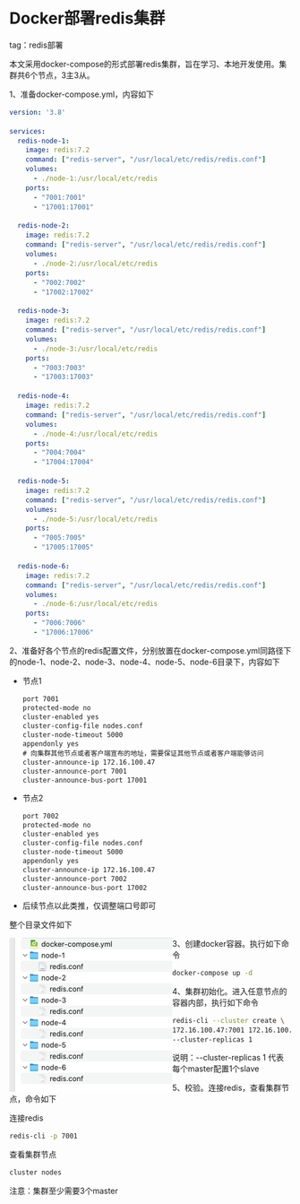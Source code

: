 # Docker部署redis集群

tag：redis部署



本文采用docker-compose的形式部署redis集群，旨在学习、本地开发使用。集群共6个节点，3主3从。



1、准备docker-compose.yml，内容如下

```yaml
version: '3.8'

services:
  redis-node-1:
    image: redis:7.2
    command: ["redis-server", "/usr/local/etc/redis/redis.conf"]
    volumes:
      - ./node-1:/usr/local/etc/redis
    ports:
      - "7001:7001"
      - "17001:17001"

  redis-node-2:
    image: redis:7.2
    command: ["redis-server", "/usr/local/etc/redis/redis.conf"]
    volumes:
      - ./node-2:/usr/local/etc/redis
    ports:
      - "7002:7002"
      - "17002:17002"

  redis-node-3:
    image: redis:7.2
    command: ["redis-server", "/usr/local/etc/redis/redis.conf"]
    volumes:
      - ./node-3:/usr/local/etc/redis
    ports:
      - "7003:7003"
      - "17003:17003"

  redis-node-4:
    image: redis:7.2
    command: ["redis-server", "/usr/local/etc/redis/redis.conf"]
    volumes:
      - ./node-4:/usr/local/etc/redis
    ports:
      - "7004:7004"
      - "17004:17004"
            
  redis-node-5:
    image: redis:7.2
    command: ["redis-server", "/usr/local/etc/redis/redis.conf"]
    volumes:
      - ./node-5:/usr/local/etc/redis
    ports:
      - "7005:7005"
      - "17005:17005"

  redis-node-6:
    image: redis:7.2
    command: ["redis-server", "/usr/local/etc/redis/redis.conf"]
    volumes:
      - ./node-6:/usr/local/etc/redis
    ports:
      - "7006:7006"
      - "17006:17006"

```



2、准备好各个节点的redis配置文件，分别放置在docker-compose.yml同路径下的node-1、node-2、node-3、node-4、node-5、node-6目录下，内容如下

- 节点1

  ```
  port 7001
  protected-mode no
  cluster-enabled yes
  cluster-config-file nodes.conf
  cluster-node-timeout 5000
  appendonly yes
  # 向集群其他节点或者客户端宣布的地址，需要保证其他节点或者客户端能够访问
  cluster-announce-ip 172.16.100.47
  cluster-announce-port 7001
  cluster-announce-bus-port 17001
  ```

- 节点2

  ```
  port 7002
  protected-mode no
  cluster-enabled yes
  cluster-config-file nodes.conf
  cluster-node-timeout 5000
  appendonly yes
  cluster-announce-ip 172.16.100.47
  cluster-announce-port 7002
  cluster-announce-bus-port 17002
  ```

- 后续节点以此类推，仅调整端口号即可

整个目录文件如下

<img src="resource/image-20240529101835399.png" alt="image-20240529101835399" style="zoom:50%;float:left" />



3、创建docker容器。执行如下命令

```bash
docker-compose up -d
```



4、集群初始化。进入任意节点的容器内部，执行如下命令

```bash
redis-cli --cluster create \
172.16.100.47:7001 172.16.100.47:7002 172.16.100.47:7003 172.16.100.47:7004 172.16.100.47:7005 172.16.100.47:7006 \
--cluster-replicas 1
```

说明：--cluster-replicas 1 代表每个master配置1个slave



5、校验。连接redis，查看集群节点，命令如下

连接redis

```bash
redis-cli -p 7001
```

查看集群节点

```bash
cluster nodes
```



注意：集群至少需要3个master
